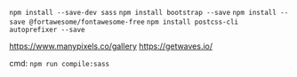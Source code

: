 `npm install --save-dev sass`
`npm install bootstrap --save`
`npm install --save @fortawesome/fontawesome-free`
`npm install postcss-cli autoprefixer --save`

https://www.manypixels.co/gallery
https://getwaves.io/


cmd: `npm run compile:sass`